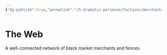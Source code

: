 ```yaml
---
{"dg-publish":true,"permalink":"/5-dramatis-personae/factions/merchants/web/","noteIcon":""}
---
```


# The Web

A well-connected network of black market merchants and fences.